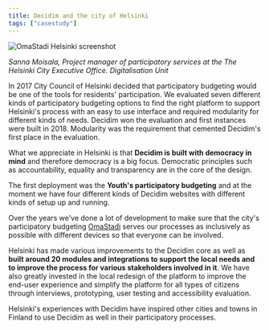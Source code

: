 ```yaml
---
title: Decidim and the city of Helsinki 
tags: ["casestudy"]
---
```



<img class="w-full h-full" src="/images/case_studies/omastadi_helsinki.png" alt="OmaStadi Helsinki screenshot">

*Sanna Moisala, Project manager of participatory services at the The Helsinki City Executive Office. Digitalisation Unit*

In 2017 City Council of Helsinki decided that participatory budgeting would be one of the tools for residents' participation. We evaluated seven different kinds of participatory budgeting options to find the right platform to support Helsinki's process with an easy to use interface and required modularity for different kinds of needs. Decidim won the evaluation and first instances were built in 2018. Modularity was the requirement that cemented Decidim's first place in the evaluation.

What we appreciate in Helsinki is that **Decidim is built with democracy in mind** and therefore democracy is a big focus. Democratic principles such as accountability, equality and transparency are in the core of the design.

The first deployment was the **Youth's participatory budgeting** and at the moment we have four different kinds of Decidim websites with different kinds of setup up and running.

Over the years we've done a lot of development to make sure that the city's participatory budgeting [OmaStadi](https://omastadi.hel.fi/) serves our processes as inclusively as possible with different devices so that everyone can be involved.

Helsinki has made various improvements to the Decidim core as well as **built around 20 modules and integrations to support the local needs and to improve the process for various stakeholders involved in it**. We have also greatly invested in the local redesign of the platform to improve the end-user experience and simplify the platform for all types of citizens through interviews, prototyping, user testing and accessibility evaluation.

Helsinki's experiences with Decidim have inspired other cities and towns in Finland to use Decidim as well in their participatory processes.


